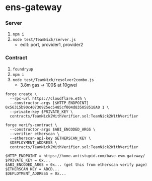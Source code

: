 # ens-gateway

### Server

1. `npm i`
1. `node test/TeamNick/server.js`
	* edit: port, provider1, provider2

### Contract

1. `foundryup`
1. `npm i`
1. `node test/TeamNick/resolver2combo.js`
	* 3.8m gas &rarr; 100$ at 10gwei

```
forge create \
  --rpc-url https://cloudflare.eth \
  --constructor-args [$HTTP_ENDPOINT] 0x56315b90c40730925ec5485cf004d835058518A0 1 \
  --private-key $PRIVATE_KEY \
  contracts/TeamNick2WithVerifier.sol:TeamNick2WithVerifier

forge verify-contract \
  --constructor-args $ABI_ENCODED_ARGS \
  --verifier etherscan \
  --etherscan-api-key $ETHERSCAN_KEY \
  $DEPLOYMENT_ADDRESS \
  contracts/TeamNick2WithVerifier.sol:TeamNick2WithVerifier

$HTTP_ENDPOINT = https://home.antistupid.com/base-evm-gateway/
$PRIVATE_KEY = 0x...
$ABI_ENCODED_ARGS = 0x... (get this from etherscan verify page)
$ETHERSCAN_KEY = ABCD...
$DEPLOYMENT_ADDRESS = 0x...
```